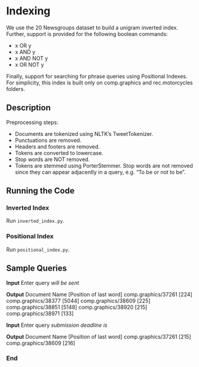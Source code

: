 # Indexing

We use the 20 Newsgroups dataset to build a unigram inverted index.
Further, support is provided for the following boolean commands:
- x OR y
- x AND y
- x AND NOT y
- x OR NOT y

Finally, support for searching for phrase queries using Positional Indexes. For simplicity, this index is built only on comp.graphics and rec.motorcycles folders.

## Description

Preprocessing steps:
- Documents are tokenized using NLTK’s TweetTokenizer.
- Punctuations are removed.
- Headers and footers are removed.
- Tokens are converted to lowercase.
- Stop words are NOT removed.
- Tokens are stemmed using PorterStemmer.
Stop words are not removed since they can appear adjacently in a query, e.g. “To be or not to be”.

## Running the Code

### Inverted Index
Run `inverted_index.py`.
### Positional Index
Run `positional_index.py`.

## Sample Queries
**Input**
Enter query
*will be sent*

**Output**
Document Name [Position of last word]
comp.graphics/37261 [224]
comp.graphics/38377 [5044]
comp.graphics/38609 [225]
comp.graphics/38851 [5148]
comp.graphics/38920 [215]
comp.graphics/38971 [133]

**Input**
Enter query
*submission deadline is*

**Output**
Document Name [Position of last word]
comp.graphics/37261 [215]
comp.graphics/38609 [216]

### End
